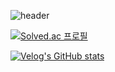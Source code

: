 ![header](https://capsule-render.vercel.app/api?type=Rounded&color=timeGradient&height=300&section=header&text=Welcome%20to%20My%20GitHub%20👋&fontSize=40&fontAlignY=50&fontAlign=50&height=180&fontColor=d6ace6)

[![Solved.ac
프로필](http://mazassumnida.wtf/api/v2/generate_badge?boj={zx3923})](https://solved.ac/{zx3923})

[![Velog's GitHub stats](https://velog-readme-stats.vercel.app/api?name=zx3923)](https://github.com/eungyeole/velog-readme-stats)

 <!-- [![Anurag's GitHub stats](https://github-readme-stats.vercel.app/api?username=zx3923)](https://github.com/anuraghazra/github-readme-stats) -->

<!--
**zx3923/zx3923** is a ✨ _special_ ✨ repository because its `README.md` (this file) appears on your GitHub profile.

Here are some ideas to get you started:

- 🔭 I’m currently working on ...
- 🌱 I’m currently learning ...
- 👯 I’m looking to collaborate on ...
- 🤔 I’m looking for help with ...
- 💬 Ask me about ...
- 📫 How to reach me: ...
- 😄 Pronouns: ...
- ⚡ Fun fact: ...
-->
